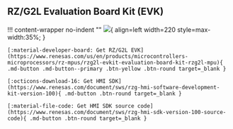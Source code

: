 ## RZ/G2L Evaluation Board Kit (EVK)

!!! content-wrapper no-indent ""
    ![](images/rtk9744l23s01000be-rzg2l-evaluation-board-kit_0.jpg){ align=left width=220 style=max-width:35%; }

    [:material-developer-board: Get RZ/G2L EVK](https://www.renesas.com/us/en/products/microcontrollers-microprocessors/rz-mpus/rzg2l-evkit-evaluation-board-kit-rzg2l-mpu){ .md-button .md-button--primary .btn-yellow .btn-round target=_blank }

    [:octicons-download-16: Get HMI SDK](https://www.renesas.com/document/sws/rzg-hmi-software-development-kit-version-100){ .md-button .btn-round target=_blank }

    [:material-file-code: Get HMI SDK source code](https://www.renesas.com/document/sws/rzg-hmi-sdk-version-100-source-code){ .md-button .btn-round target=_blank }
